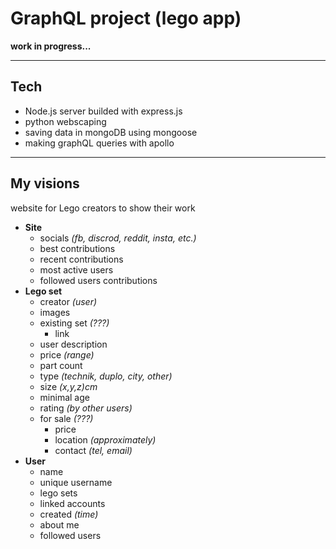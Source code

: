 # GraphQL project (lego app)
**work in progress...**

---

## Tech

- Node.js server builded with express.js
- python webscaping
- saving data in mongoDB using mongoose
- making graphQL queries with apollo 

---

## My visions
website for Lego creators to show their work
- **Site**
    - socials _(fb, discrod, reddit, insta, etc.)_
    - best contributions
    - recent contributions
    - most active users
    - followed users contributions
- **Lego set**
    - creator _(user)_
    - images
    - existing set _(???)_
        - link   
    - user description 
    - price _(range)_ 
    - part count 
    - type _(technik, duplo, city, other)_  
    - size _(x,y,z)cm_
    - minimal age
    - rating _(by other users)_
    - for sale _(???)_
        - price
        - location _(approximately)_
        - contact _(tel, email)_
- **User**
    - name
    - unique username    
    - lego sets
    - linked accounts 
    - created _(time)_
    - about me
    - followed users
